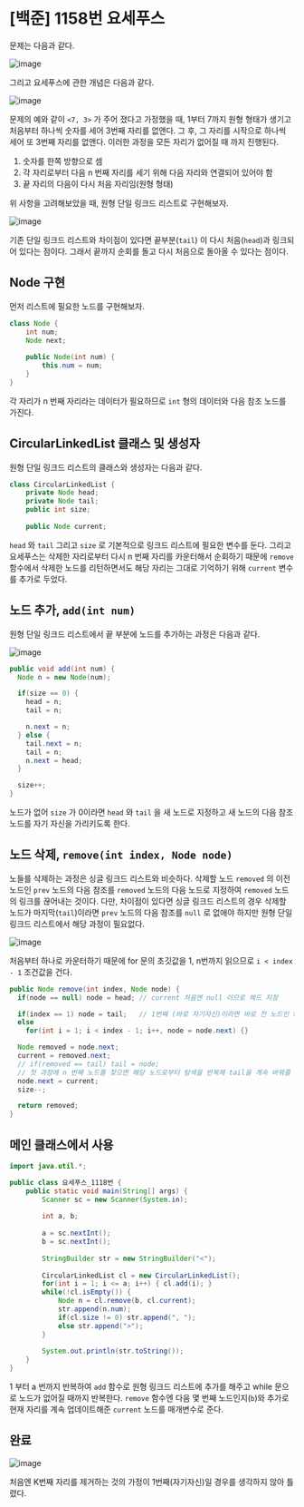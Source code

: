 [백준] 1158번 요세푸스
======================

문제는 다음과 같다.

![image](https://user-images.githubusercontent.com/66655578/167259642-8e36be6a-6484-4f74-92f8-0897c46e4078.png)

그리고 요세푸스에 관한 개념은 다음과 같다.

![image](https://user-images.githubusercontent.com/66655578/167260171-255039a2-76a3-40b8-a225-df1ab6c2416a.png)

문제의 예와 같이 `<7, 3>` 가 주어 졌다고 가정했을 때, 1부터 7까지 원형 형태가 생기고 처음부터 하나씩 숫자를 세어 3번째 자리를 없앤다.
그 후, 그 자리를 시작으로 하나씩 세어 또 3번째 자리를 없앤다.
이러한 과정을 모든 자리가 없어질 때 까지 진행된다.

1. 숫자를 한쪽 방향으로 셈
2. 각 자리로부터 다음 n 번째 자리를 세기 위해 다음 자리와 연결되어 있어야 함
3. 끝 자리의 다음이 다시 처음 자리임(원형 형태)

위 사항을 고려해보았을 때, 원형 단일 링크드 리스트로 구현해보자.

![image](https://user-images.githubusercontent.com/66655578/167260521-45017e70-15fc-415b-936d-a8226532d2e7.png)

기존 단일 링크드 리스트와 차이점이 있다면 끝부분(`tail`) 이 다시 처음(`head`)과 링크되어 있다는 점이다.
그래서 끝까지 순회를 돌고 다시 처음으로 돌아올 수 있다는 점이다.

## Node 구현

먼저 리스트에 필요한 노드를 구현해보자.

```java
class Node {
	int num;
	Node next;
	
	public Node(int num) {
		this.num = num;
	}
}
```

각 자리가 n 번째 자리라는 데이터가 필요하므로 `int` 형의 데이터와 다음 참조 노드를 가진다.

## CircularLinkedList 클래스 및 생성자

원형 단일 링크드 리스트의 클래스와 생성자는 다음과 같다.

```java
class CircularLinkedList {
	private Node head;
	private Node tail;
	public int size;
	
	public Node current;
```

`head` 와 `tail` 그리고 `size` 로 기본적으로 링크드 리스트에 필요한 변수를 둔다.
그리고 요세푸스는 삭제한 자리로부터 다시 n 번째 자리를 카운터해서 순회하기 때문에 `remove` 함수에서 삭제한 노드를 리턴하면서도 해당 자리는 그대로 기억하기 위해 `current` 변수를 추가로 두었다.

## 노드 추가, `add(int num)`

원형 단일 링크드 리스트에서 끝 부분에 노드를 추가하는 과정은 다음과 같다.

![image](https://user-images.githubusercontent.com/66655578/167260869-f98444da-d677-4404-afb6-d21f1a3cd238.png)

```java
public void add(int num) {
  Node n = new Node(num);

  if(size == 0) {
    head = n;
    tail = n;

    n.next = n;
  } else {
    tail.next = n;
    tail = n;
    n.next = head;
  }

  size++;
}
```

노드가 없어 `size` 가 0이라면 `head` 와 `tail` 을 새 노드로 지정하고 새 노드의 다음 참조노드를 자기 자신을 가리키도록 한다.

## 노드 삭제, `remove(int index, Node node)`

노들를 삭제하는 과정은 싱글 링크드 리스트와 비슷하다.
삭제할 노드 `removed` 의 이전 노드인 `prev` 노드의 다음 참조를 `removed` 노드의 다음 노드로 지정하여 `removed` 노드의 링크를 끊어내는 것이다.
다만, 차이점이 있다면 싱글 링크드 리스트의 경우 삭제할 노드가 마지막(`tail`)이라면 `prev` 노드의 다음 참조를 `null` 로 없애야 하지만 원형 단일 링크드 리스트에서 해당 과정이 필요없다.

![image](https://user-images.githubusercontent.com/66655578/167261691-30285f5a-fc14-4118-a577-478c462afac7.png)

처음부터 하나로 카운터하기 때문에 for 문의 초깃값을 1, n번까지 읽으므로 `i < index - 1` 조건값을 건다.


```java
public Node remove(int index, Node node) {
  if(node == null) node = head;	// current 처음엔 null 이므로 헤드 지정

  if(index == 1) node = tail;	// 1번째 (바로 자기자신)이라면 바로 전 노드인 tail 을 봐야함
  else
    for(int i = 1; i < index - 1; i++, node = node.next) {}

  Node removed = node.next;
  current = removed.next;
  // if(removed == tail) tail = node;	
  // 첫 과정에 n 번째 노드를 찾으면 해당 노드로부터 탐색을 반복해 tail을 계속 바꿔줄 필요 없음
  node.next = current;
  size--;

  return removed;
}
```

## 메인 클래스에서 사용

```java
import java.util.*;

public class 요세푸스_1118번 {
	public static void main(String[] args) {
		Scanner sc = new Scanner(System.in);
		
		int a, b;
		
		a = sc.nextInt();
		b = sc.nextInt();
		
		StringBuilder str = new StringBuilder("<");
		
		CircularLinkedList cl = new CircularLinkedList();
		for(int i = 1; i <= a; i++) { cl.add(i); }
		while(!cl.isEmpty()) {
			Node n = cl.remove(b, cl.current);
			str.append(n.num);
			if(cl.size != 0) str.append(", ");
			else str.append(">");
		}
		
		System.out.println(str.toString());
	}
}
```

1 부터 a 번까지 반복하여 `add` 함수로 원형 링크드 리스트에 추가를 해주고 while 문으로 노드가 없어질 때까지 반복한다.
`remove` 함수엔 다음 몇 번째 노드인지(`b`)와 추가로 현재 자리를 계속 업데이트해준 `current` 노드를 매개변수로 준다.

## 완료

![image](https://user-images.githubusercontent.com/66655578/167261863-48ea7214-406d-486c-8107-543f70257c56.png)

처음엔 K번째 자리를 제거하는 것의 가정이 1번째(자기자신)일 경우를 생각하지 않아 틀렸다.

